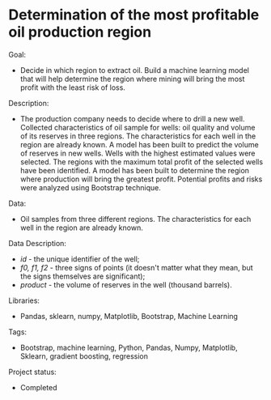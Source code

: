 # Determination of the most profitable oil production region

Goal:
* Decide in which region to extract oil. Build a machine learning model that will help determine the region where mining will bring the most profit with the least risk of loss.
 
Description:
* The production company needs to decide where to drill a new well. Collected characteristics of oil sample for wells: oil quality and volume of its reserves in three regions. The characteristics for each well in the region are already known. A model has been built to predict the volume of reserves in new wells. Wells with the highest estimated values were selected. The regions with the maximum total profit of the selected wells have been identified. A model has been built to determine the region where production will bring the greatest profit. Potential profits and risks were analyzed using Bootstrap technique.

Data: 
* Oil samples from three different regions. The characteristics for each well in the region are already known.

Data Description: 
* *id* - the unique identifier of the well;
* *f0, f1, f2* - three signs of points (it doesn't matter what they mean, but the signs themselves are significant);
* *product* - the volume of reserves in the well (thousand barrels).

Libraries:
* Pandas, sklearn, numpy, Matplotlib, Bootstrap, Machine Learning

Tags:
* Bootstrap, machine learning, Python, Pandas, Numpy, Matplotlib, Sklearn, gradient boosting, regression

Project status:
* Completed
